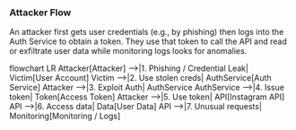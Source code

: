 ### Attacker Flow
An attacker first gets user credentials (e.g., by phishing) then logs into the Auth Service to obtain a token. They use that token to call the API and read or exfiltrate user data while monitoring logs looks for anomalies.



flowchart LR
  Attacker[Attacker] -->|1. Phishing / Credential Leak| Victim[User Account]
  Victim -->|2. Use stolen creds| AuthService[Auth Service]
  Attacker -->|3. Exploit Auth| AuthService
  AuthService -->|4. Issue token| Token[Access Token]
  Attacker -->|5. Use token| API[Instagram API]
  API -->|6. Access data| Data[User Data]
  API -->|7. Unusual requests| Monitoring[Monitoring / Logs]

